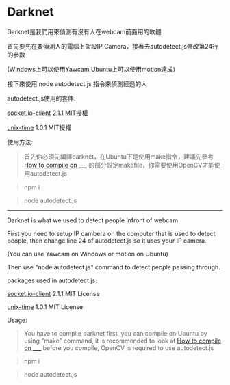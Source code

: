 # Darknet

Darknet是我們用來偵測有沒有人在webcam前面用的軟體

首先要先在要偵測人的電腦上架設IP Camera，接著去autodetect.js修改第24行的參數

(Windows上可以使用Yawcam  Ubuntu上可以使用motion達成)

接下來使用 node autodetect.js 指令來偵測經過的人

autodetect.js使用的套件:

[socket.io-client](https://www.npmjs.com/package/socket.io-client) 2.1.1  MIT授權

[unix-time](https://www.npmjs.com/package/unix-time) 1.0.1  MIT授權

使用方法:

> 首先你必須先編譯darknet，在Ubuntu下是使用make指令，建議先參考[How to compile on ___](https://github.com/AlexeyAB/darknet#how-to-compile-on-linux) 的部分設定makefile，你需要使用OpenCV才能使用autodetect.js

> npm i

> node autodetect.js

***

Darknet is what we used to detect people infront of webcam

First you need to setup IP cambera on the computer that is used to detect people, then change line 24 of autodetect.js so it uses your IP camera.

(You can use Yawcam on Windows or motion on Ubuntu)

Then use "node autodetect.js" command to detect people passing through.

packages used in autodetect.js:

[socket.io-client](https://www.npmjs.com/package/socket.io-client) 2.1.1  MIT License

[unix-time](https://www.npmjs.com/package/unix-time) 1.0.1  MIT License

Usage:

> You have to compile darknet first, you can compile on Ubuntu by using "make" command, it is recommended to look at [How to compile on ___](https://github.com/AlexeyAB/darknet#how-to-compile-on-linux) before you compile, OpenCV is required to use autodetect.js

> npm i

> node autodetect.js
